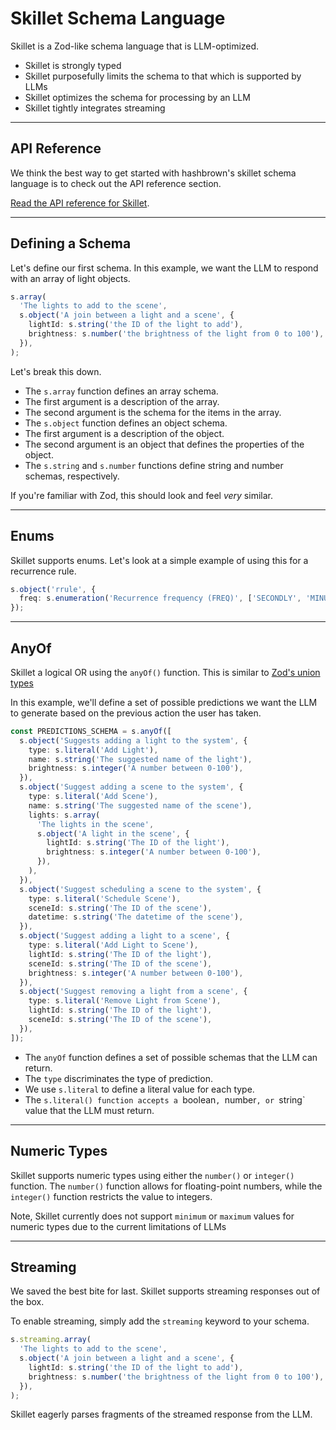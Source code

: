 # Skillet Schema Language

Skillet is a Zod-like schema language that is LLM-optimized.

- Skillet is strongly typed
- Skillet purposefully limits the schema to that which is supported by LLMs
- Skillet optimizes the schema for processing by an LLM
- Skillet tightly integrates streaming

---

## API Reference

We think the best way to get started with hashbrown's skillet schema language is to check out the API reference section.

[Read the API reference for Skillet](/api/core/s).

---

## Defining a Schema

Let's define our first schema.
In this example, we want the LLM to respond with an array of light objects.

```ts
s.array(
  'The lights to add to the scene',
  s.object('A join between a light and a scene', {
    lightId: s.string('the ID of the light to add'),
    brightness: s.number('the brightness of the light from 0 to 100'),
  }),
);
```

Let's break this down.

- The `s.array` function defines an array schema.
- The first argument is a description of the array.
- The second argument is the schema for the items in the array.
- The `s.object` function defines an object schema.
- The first argument is a description of the object.
- The second argument is an object that defines the properties of the object.
- The `s.string` and `s.number` functions define string and number schemas, respectively.

If you're familiar with Zod, this should look and feel _very_ similar.

---

## Enums

Skillet supports enums.
Let's look at a simple example of using this for a recurrence rule.

```ts
s.object('rrule', {
  freq: s.enumeration('Recurrence frequency (FREQ)', ['SECONDLY', 'MINUTELY', 'HOURLY', 'DAILY', 'WEEKLY', 'MONTHLY', 'YEARLY']),
});
```

---

## AnyOf

Skillet a logical OR using the `anyOf()` function.
This is similar to [Zod's union types](https://zod.dev/api?id=unions)

In this example, we'll define a set of possible predictions we want the LLM to generate based on the previous action the user has taken.

```ts
const PREDICTIONS_SCHEMA = s.anyOf([
  s.object('Suggests adding a light to the system', {
    type: s.literal('Add Light'),
    name: s.string('The suggested name of the light'),
    brightness: s.integer('A number between 0-100'),
  }),
  s.object('Suggest adding a scene to the system', {
    type: s.literal('Add Scene'),
    name: s.string('The suggested name of the scene'),
    lights: s.array(
      'The lights in the scene',
      s.object('A light in the scene', {
        lightId: s.string('The ID of the light'),
        brightness: s.integer('A number between 0-100'),
      }),
    ),
  }),
  s.object('Suggest scheduling a scene to the system', {
    type: s.literal('Schedule Scene'),
    sceneId: s.string('The ID of the scene'),
    datetime: s.string('The datetime of the scene'),
  }),
  s.object('Suggest adding a light to a scene', {
    type: s.literal('Add Light to Scene'),
    lightId: s.string('The ID of the light'),
    sceneId: s.string('The ID of the scene'),
    brightness: s.integer('A number between 0-100'),
  }),
  s.object('Suggest removing a light from a scene', {
    type: s.literal('Remove Light from Scene'),
    lightId: s.string('The ID of the light'),
    sceneId: s.string('The ID of the scene'),
  }),
]);
```

- The `anyOf` function defines a set of possible schemas that the LLM can return.
- The `type` discriminates the type of prediction.
- We use `s.literal` to define a literal value for each type.
- The `s.literal() function accepts a `boolean`, `number`, or `string` value that the LLM must return.

---

## Numeric Types

Skillet supports numeric types using either the `number()` or `integer()` function.
The `number()` function allows for floating-point numbers, while the `integer()` function restricts the value to integers.

Note, Skillet currently does not support `minimum` or `maximum` values for numeric types due to the current limitations of LLMs

---

## Streaming

We saved the best bite for last.
Skillet supports streaming responses out of the box.

To enable streaming, simply add the `streaming` keyword to your schema.

```ts
s.streaming.array(
  'The lights to add to the scene',
  s.object('A join between a light and a scene', {
    lightId: s.string('the ID of the light to add'),
    brightness: s.number('the brightness of the light from 0 to 100'),
  }),
);
```

Skillet eagerly parses fragments of the streamed response from the LLM.
